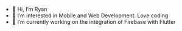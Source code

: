 - 👋 Hi, I’m Ryan 
- 👀 I’m interested in Mobile and Web Development. Love coding
- 🌱 I’m currently working on the integration of Firebase with Flutter
<!----
- 💞️ I’m looking to collaborate on ...
- 📫 You can contact me by going on my [Porfolio](https://ryan-guillerm.netlify.app/)
---->
<!---
Ryan-prog-s/Ryan-prog-s is a ✨ special ✨ repository because its `README.md` (this file) appears on your GitHub profile.
You can click the Preview link to take a look at your changes.
--->
